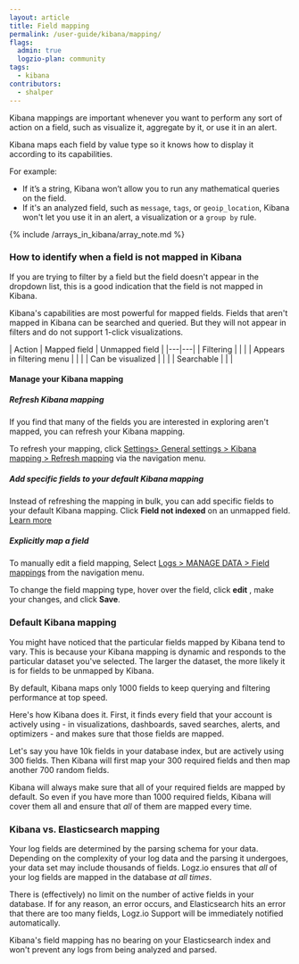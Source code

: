 ```yaml
---
layout: article
title: Field mapping
permalink: /user-guide/kibana/mapping/
flags:
  admin: true
  logzio-plan: community
tags:
  - kibana
contributors:
  - shalper
---
```


Kibana mappings are important whenever you want to perform any sort of action on a field, such as visualize it, aggregate by it, or use it in an alert.

Kibana maps each field by value type so it knows how to display it according to its capabilities.

For example:

* If it’s a string, Kibana won’t allow you to run any mathematical queries on the field.
* If it's an analyzed field, such as `message`, `tags`, or `geoip_location`, Kibana won't let you use it in an alert, a visualization or a `group by` rule.

{% include /arrays_in_kibana/array_note.md %}

### How to identify when a field is not mapped in Kibana

If you are trying to filter by a field but the field doesn't appear in the dropdown list, this is a good indication that the field is not mapped in Kibana. 

Kibana's capabilities are most powerful for mapped fields.
Fields that aren't mapped in Kibana can be searched and queried. 
But they will not appear in filters and do not support 1-click visualizations.

| Action | Mapped field | Unmapped field |
|---|---|
| Filtering | <i class="fas fa-check"></i> | <i class="fas fa-times"></i> |
| Appears in filtering menu | <i class="fas fa-check"></i> | <i class="fas fa-times"></i> |
| Can be visualized | <i class="fas fa-check"></i> | <i class="fas fa-times"></i> |
| Searchable | <i class="fas fa-check"></i> | <i class="fas fa-check"></i> |


#### Manage your Kibana mapping

<div class="tasklist">

##### Refresh Kibana mapping

If you find that many of the fields you are interested in exploring aren't mapped, you can refresh your Kibana mapping.

To refresh your mapping,
click [<i class="li li-gear"></i> Settings> General settings > Kibana mapping > Refresh mapping](https://app.logz.io/#/dashboard/settings/general)
via the navigation menu.


##### Add specific fields to your default Kibana mapping

Instead of refreshing the mapping in bulk, you can add specific fields to your default Kibana mapping. Click **Field not indexed** on an unmapped field. [Learn more](/user-guide/kibana/mapping/field-not-indexed/)

##### Explicitly map a field 

To manually edit a field mapping,
Select [Logs > MANAGE DATA > Field mappings](https://app.logz.io/#/dashboard/tools/field-mapping)
from the navigation menu. 

To change the field mapping type, hover over the field, click **edit** <i class="li li-pencil"></i>, make your changes, and click **Save**.

</div>

### Default Kibana mapping

You might have noticed that the particular fields mapped by Kibana tend to vary. This is because your Kibana mapping is dynamic and responds to the particular dataset you've selected. The larger the dataset, the more likely it is for fields to be unmapped by Kibana.

By default, Kibana maps only 1000 fields to keep querying and filtering performance at top speed.

Here's how Kibana does it. First, it finds every field that your account is actively using - in visualizations, dashboards, saved searches, alerts, and optimizers - and makes sure that those fields are mapped.

Let's say you have 10k fields in your database index, but are actively using 300 fields. Then Kibana will first map your 300 required fields and then map another 700 random fields.

Kibana will always make sure that all of your required fields are mapped by default. So even if you have more than 1000 required fields, Kibana will cover them all and ensure that _all_ of them are mapped every time.


### Kibana vs. Elasticsearch mapping

Your log fields are determined by the parsing schema for your data. Depending on the complexity of your log data and the parsing it undergoes, your data set may include thousands of fields. Logz.io ensures that _all_ of your log fields are mapped in the database _at all times_.

There is (effectively) no limit on the number of active fields in your database.
If for any reason, an error occurs, and Elasticsearch hits an error that there are too many fields, Logz.io Support will be immediately notified automatically.

Kibana's field mapping has no bearing on your Elasticsearch index and won't prevent any logs from being analyzed and parsed.